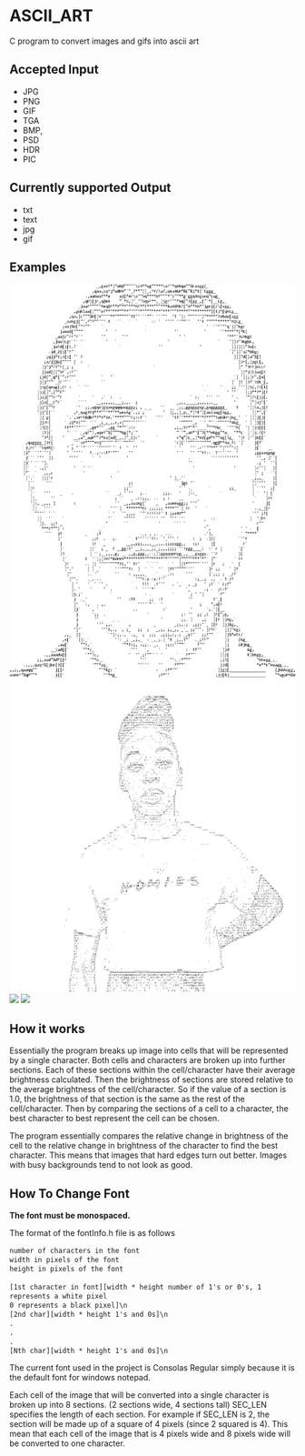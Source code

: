 # ASCII_ART
C program to convert images and gifs into ascii art

## Accepted Input
* JPG
* PNG
* GIF
* TGA
* BMP,
* PSD
* HDR
* PIC

## Currently supported Output
* txt
* text
* jpg
* gif

## Examples
![](examples/obama.jpg)
![](examples/peace.gif)
![](examples/portait.jpg)
![](examples/stick_fight.gif)

## How it works
Essentially the program breaks up image into cells that will be represented by a single character. Both cells and characters are broken up into further sections. Each of these sections within the cell/character have their average brightness calculated. Then the brightness of sections are stored relative to the average brightness of the cell/character. So if the value of a section is 1.0, the brightness of that section is the same as the rest of the cell/character. Then by comparing the sections of a cell to a character, the best character to best represent the cell can be chosen.

The program essentially compares the relative change in brightness of the cell to the relative change in brightness of the character to find the best character. This means that images that hard edges turn out better. Images with busy backgrounds tend to not look as good. 
    
## How To Change Font
    
**The font must be monospaced.** 

The format of the fontInfo.h file is as follows
    
    number of characters in the font
    width in pixels of the font
    height in pixels of the font
    
    [1st character in font][width * height number of 1's or 0's, 1 represents a white pixel
    0 represents a black pixel]\n
    [2nd char][width * height 1's and 0s]\n
    .
    .
    .
    [Nth char][width * height 1's and 0s]\n
    
The current font used in the project is Consolas Regular simply because it is the default
font for windows notepad. 

Each cell of the image that will be converted into a single character is broken up into
8 sections. (2 sections wide, 4 sections tall) SEC_LEN specifies the length of each section. 
For example if SEC_LEN is 2, the section will be made up of a square of 4 pixels (since 2 
squared is 4). This mean that each cell of the image that is 4 pixels wide and 8 pixels wide
will be converted to one character.

